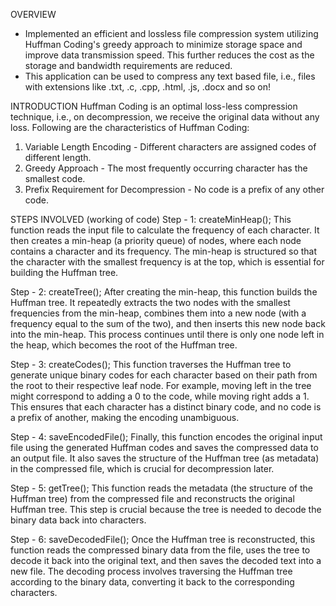 OVERVIEW
- Implemented an efficient and lossless file compression system utilizing Huffman Coding's greedy approach to minimize storage space and improve data transmission speed. This further reduces the cost as the storage and bandwidth requirements are reduced.
- This application can be used to compress any text based file, i.e., files with extensions like .txt, .c, .cpp, .html, .js, .docx and so on!

INTRODUCTION
Huffman Coding is an optimal loss-less compression technique, i.e., on decompression, we receive the original data without any loss.
Following are the characteristics of Huffman Coding: 
  1) Variable Length Encoding - Different characters are assigned codes of different length.
  2) Greedy Approach - The most frequently occurring character has the smallest code.
  3) Prefix Requirement for Decompression - No code is a prefix of any other code.

STEPS INVOLVED (working of code)
Step - 1:	createMinHeap();
This function reads the input file to calculate the frequency of each character. It then creates a min-heap (a priority queue) of nodes, where each node contains a character and its frequency. The min-heap is structured so that the character with the smallest frequency is at the top, which is essential for building the Huffman tree.

Step - 2:	createTree();
After creating the min-heap, this function builds the Huffman tree. It repeatedly extracts the two nodes with the smallest frequencies from the min-heap, combines them into a new node (with a frequency equal to the sum of the two), and then inserts this new node back into the min-heap. This process continues until there is only one node left in the heap, which becomes the root of the Huffman tree.

Step - 3:	createCodes();
This function traverses the Huffman tree to generate unique binary codes for each character based on their path from the root to their respective leaf node. For example, moving left in the tree might correspond to adding a 0 to the code, while moving right adds a 1. This ensures that each character has a distinct binary code, and no code is a prefix of another, making the encoding unambiguous.

Step - 4:	saveEncodedFile();
Finally, this function encodes the original input file using the generated Huffman codes and saves the compressed data to an output file. It also saves the structure of the Huffman tree (as metadata) in the compressed file, which is crucial for decompression later.

Step - 5:	getTree();
This function reads the metadata (the structure of the Huffman tree) from the compressed file and reconstructs the original Huffman tree. This step is crucial because the tree is needed to decode the binary data back into characters.

Step - 6:	saveDecodedFile();
Once the Huffman tree is reconstructed, this function reads the compressed binary data from the file, uses the tree to decode it back into the original text, and then saves the decoded text into a new file. The decoding process involves traversing the Huffman tree according to the binary data, converting it back to the corresponding characters.
